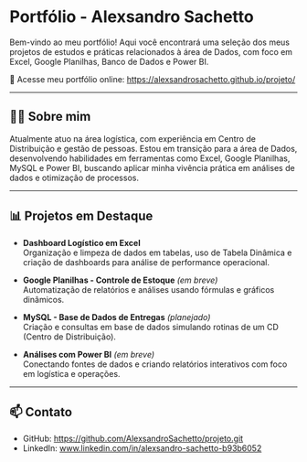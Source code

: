 # Portfólio - Alexsandro Sachetto

Bem-vindo ao meu portfólio! Aqui você encontrará uma seleção dos meus projetos de estudos e práticas relacionados à área de Dados, com foco em Excel, Google Planilhas, Banco de Dados e Power BI.

🔗 Acesse meu portfólio online: https://alexsandrosachetto.github.io/projeto/

---

## 👨‍💼 Sobre mim

Atualmente atuo na área logística, com experiência em Centro de Distribuição e gestão de pessoas. Estou em transição para a área de Dados, desenvolvendo habilidades em ferramentas como Excel, Google Planilhas, MySQL e Power BI, buscando aplicar minha vivência prática em análises de dados e otimização de processos.

---

## 📊 Projetos em Destaque

- **Dashboard Logístico em Excel**  
  Organização e limpeza de dados em tabelas, uso de Tabela Dinâmica e criação de dashboards para análise de performance operacional.

- **Google Planilhas - Controle de Estoque** *(em breve)*  
  Automatização de relatórios e análises usando fórmulas e gráficos dinâmicos.

- **MySQL - Base de Dados de Entregas** *(planejado)*  
  Criação e consultas em base de dados simulando rotinas de um CD (Centro de Distribuição).

- **Análises com Power BI** *(em breve)*  
  Conectando fontes de dados e criando relatórios interativos com foco em logística e operações.

---

## 📫 Contato

- GitHub: https://github.com/AlexsandroSachetto/projeto.git
- LinkedIn: www.linkedin.com/in/alexsandro-sachetto-b93b6052
